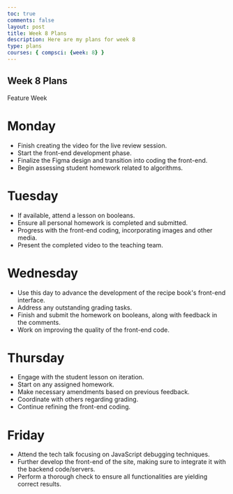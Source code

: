 ```yaml
---
toc: true
comments: false
layout: post
title: Week 8 Plans
description: Here are my plans for week 8
type: plans
courses: { compsci: {week: 8} }
---
```


## Week 8 Plans
Feature Week

# Monday
- Finish creating the video for the live review session.
- Start the front-end development phase.
- Finalize the Figma design and transition into coding the front-end.
- Begin assessing student homework related to algorithms.

# Tuesday
- If available, attend a lesson on booleans.
- Ensure all personal homework is completed and submitted.
- Progress with the front-end coding, incorporating images and other media.
- Present the completed video to the teaching team.

# Wednesday
- Use this day to advance the development of the recipe book's front-end interface.
- Address any outstanding grading tasks.
- Finish and submit the homework on booleans, along with feedback in the comments.
- Work on improving the quality of the front-end code.

# Thursday
- Engage with the student lesson on iteration.
- Start on any assigned homework.
- Make necessary amendments based on previous feedback.
- Coordinate with others regarding grading.
- Continue refining the front-end coding.

# Friday
- Attend the tech talk focusing on JavaScript debugging techniques.
- Further develop the front-end of the site, making sure to integrate it with the backend code/servers.
- Perform a thorough check to ensure all functionalities are yielding correct results.
